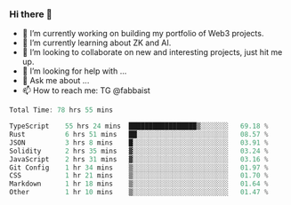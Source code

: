 ### Hi there 👋

- 🔭 I’m currently working on building my portfolio of Web3 projects. 
- 🌱 I’m currently learning about ZK and AI.
- 👯 I’m looking to collaborate on new and interesting projects, just hit me up. 
- 🤔 I’m looking for help with ... 
- 💬 Ask me about ...
- 📫 How to reach me: TG @fabbaist

<!--
**fabbaisteth/fabbaisteth** is a ✨ _special_ ✨ repository because its `README.md` (this file) appears on your GitHub profile.

Here are some ideas to get you started:

- 🔭 I’m currently working on ...
- 🌱 I’m currently learning ...
- 👯 I’m looking to collaborate on ...
- 🤔 I’m looking for help with ...
- 💬 Ask me about ...
- 📫 How to reach me: ...
- 😄 Pronouns: ...
- ⚡ Fun fact: ...
-->

<!--START_SECTION:waka-->

```rust
Total Time: 78 hrs 55 mins

TypeScript    55 hrs 24 mins  █████████████████▒░░░░░░░   69.18 %
Rust          6 hrs 51 mins   ██░░░░░░░░░░░░░░░░░░░░░░░   08.57 %
JSON          3 hrs 8 mins    █░░░░░░░░░░░░░░░░░░░░░░░░   03.91 %
Solidity      2 hrs 35 mins   ▓░░░░░░░░░░░░░░░░░░░░░░░░   03.24 %
JavaScript    2 hrs 31 mins   ▓░░░░░░░░░░░░░░░░░░░░░░░░   03.16 %
Git Config    1 hr 34 mins    ▒░░░░░░░░░░░░░░░░░░░░░░░░   01.97 %
CSS           1 hr 21 mins    ▒░░░░░░░░░░░░░░░░░░░░░░░░   01.70 %
Markdown      1 hr 18 mins    ▒░░░░░░░░░░░░░░░░░░░░░░░░   01.64 %
Other         1 hr 10 mins    ▒░░░░░░░░░░░░░░░░░░░░░░░░   01.47 %
```

<!--END_SECTION:waka-->
